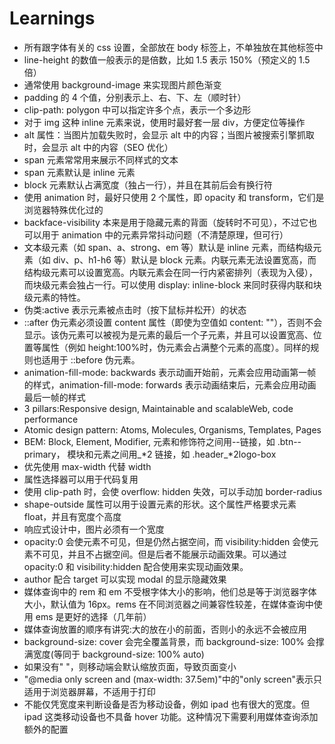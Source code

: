 # Learnings

-   所有跟字体有关的 css 设置，全部放在 body 标签上，不单独放在其他标签中
-   line-height 的数值一般表示的是倍数，比如 1.5 表示 150%（预定义的 1.5 倍）
-   通常使用 background-image 来实现图片颜色渐变
-   padding 的 4 个值，分别表示上、右、下、左（顺时针）
-   clip-path: polygon 中可以指定许多个点，表示一个多边形
-   对于 img 这种 inline 元素来说，使用时最好套一层 div，方便定位等操作
-   alt 属性：当图片加载失败时，会显示 alt 中的内容；当图片被搜索引擎抓取时，会显示 alt 中的内容（SEO 优化）
-   span 元素常常用来展示不同样式的文本
-   span 元素默认是 inline 元素
-   block 元素默认占满宽度（独占一行），并且在其前后会有换行符
-   使用 animation 时，最好只使用 2 个属性，即 opacity 和 transform，它们是浏览器特殊优化过的
-   backface-visibility 本来是用于隐藏元素的背面（旋转时不可见），不过它也可以用于 animation 中的元素异常抖动问题（不清楚原理，但可行）
-   文本级元素（如 span、a、strong、em 等）默认是 inline 元素，而结构级元素（如 div、p、h1-h6 等）默认是 block 元素。内联元素无法设置宽高，而结构级元素可以设置宽高。内联元素会在同一行内紧密排列（表现为入侵），而块级元素会独占一行。可以使用 display: inline-block 来同时获得内联和块级元素的特性。
-   伪类:active 表示元素被点击时（按下鼠标并松开）的状态
-   ::after 伪元素必须设置 content 属性（即使为空值如 content: ""），否则不会显示。该伪元素可以被视为是元素的最后一个子元素，并且可以设置宽高、位置等属性（例如 height:100%时，伪元素会占满整个元素的高度）。同样的规则也适用于 ::before 伪元素。
-   animation-fill-mode: backwards 表示动画开始前，元素会应用动画第一帧的样式，animation-fill-mode: forwards 表示动画结束后，元素会应用动画最后一帧的样式
-   3 pillars:Responsive design, Maintainable and scalableWeb, code performance
-   Atomic design pattern: Atoms, Molecules, Organisms, Templates, Pages
-   BEM: Block, Element, Modifier, 元素和修饰符之间用--链接，如 .btn--primary， 模块和元素之间用\_\*2 链接，如 .header\_\*2logo-box
-   优先使用 max-width 代替 width
-   属性选择器可以用于代码复用
-   使用 clip-path 时，会使 overflow: hidden 失效，可以手动加 border-radius
-   shape-outside 属性可以用于设置元素的形状。这个属性严格要求元素 float，并且有宽度个高度
-   响应式设计中，图片必须有一个宽度
-   opacity:0 会使元素不可见，但是仍然占据空间，而 visibility:hidden 会使元素不可见，并且不占据空间。但是后者不能展示动画效果。可以通过 opacity:0 和 visibility:hidden 配合使用来实现动画效果。
-   author 配合 target 可以实现 modal 的显示隐藏效果
-   媒体查询中的 rem 和 em 不受根字体大小的影响，他们总是等于浏览器字体大小，默认值为 16px。rems 在不同浏览器之间兼容性较差，在媒体查询中使用 ems 是更好的选择（几年前）
-   媒体查询放置的顺序有讲究:大的放在小的前面，否则小的永远不会被应用
-   background-size: cover 会完全覆盖背景，而 background-size: 100% 会撑满宽度(等同于 background-size: 100% auto)
-   如果没有" <meta name="viewport" content="width=device-width, initial-scale=1.0" />"，则移动端会默认缩放页面，导致页面变小
-   "@media only screen and (max-width: 37.5em)"中的"only screen"表示只适用于浏览器屏幕，不适用于打印
-   不能仅凭宽度来判断设备是否为移动设备，例如 ipad 也有很大的宽度。但 ipad 这类移动设备也不具备 hover 功能。这种情况下需要利用媒体查询添加额外的配置
